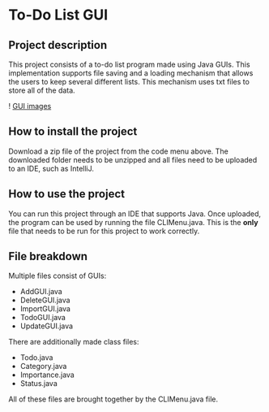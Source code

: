 # To-Do List GUI

## Project description
This project consists of a to-do list program made using Java GUIs. This implementation supports file saving and a loading mechanism that allows the users to keep several different lists. This mechanism uses txt files to store all of the data.

! [GUI images](all.jpg)


## How to install the project
Download a zip file of the project from the code menu above. The downloaded folder needs to be unzipped and all files need to be uploaded to an IDE, such as IntelliJ.

## How to use the project
You can run this project through an IDE that supports Java. Once uploaded, the program can be used by running the file CLIMenu.java. This is the **only** file that needs to be run for this project to work correctly.

## File breakdown
Multiple files consist of GUIs:
+ AddGUI.java
+ DeleteGUI.java
+ ImportGUI.java
+ TodoGUI.java
+ UpdateGUI.java

There are additionally made class files:
+ Todo.java
+ Category.java
+ Importance.java
+ Status.java

All of these files are brought together by the CLIMenu.java file.
